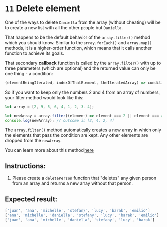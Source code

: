 # `11` Delete element

One of the ways to delete `Daniella` from the array (without cheating) will be to create a new list with all the other people but `Daniella`. 

That happens to be the default behavior of the `array.filter()` method which you should know. Similar to the `array.forEach()` and `array.map()` methods, it is a higher-order function, which means that it calls another function to achieve its goals. 

That secondary **callback** function is called by the `array.filter()` with up to three parameters (which are optional) and the returned value can only be one thing - a condition:

```js
(elementBeingIterated, indexOfThatElement, theIteratedArray) => condition;
```

So if you want to keep only the numbers 2 and 4 from an array of numbers, your filter method would look like this:

```js
let array = [2, 9, 5, 6, 4, 1, 2, 3, 4];

let newArray = array.filter((element) => element === 2 || element === 4);
console.log(newArray); // outcome is [2, 4, 2, 4]
```

The `array.filter()` method automatically creates a new array in which only the elements that pass the condition are kept. Any other elements are dropped from the `newArray`. 

You can learn more about this method [here](https://www.w3schools.com/jsref/jsref_filter.asp)

## Instructions:

1. Please create a `deletePerson` function that "deletes" any given person from an array and returns a new array without that person.


## Expected result:

 ```js 
['juan', 'ana', 'michelle', 'stefany', 'lucy', 'barak', 'emilio']
['ana', 'michelle', 'daniella', 'stefany', 'lucy', 'barak', 'emilio']
['juan', 'ana', 'michelle', 'daniella', 'stefany', 'lucy', 'barak']
```
